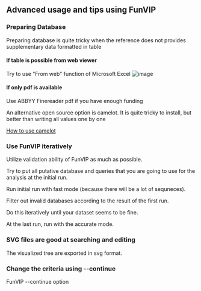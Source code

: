 ## Advanced usage and tips using FunVIP

### Preparing Database
Preparing database is quite tricky when the reference does not provides supplementary data formatted in table

#### If table is possible from web viewer
Try to use "From web" function of Microsoft Excel
![image](https://github.com/user-attachments/assets/f715a86f-4195-4622-a768-ab0cc753d610)

#### If only pdf is available
Use ABBYY Finereader pdf if you have enough funding

An alternative open source option is camelot. It is quite tricky to install, but better than writing all values one by one

[How to use camelot](https://camelot-py.readthedocs.io/en/master/user/cli.html)


### Use FunVIP iteratively
Utilize validation ability of FunVIP as much as possible.

Try to put all putative database and queries that you are going to use for the analysis at the initial run.

Run initial run with fast mode (because there will be a lot of sequneces).

Filter out invalid databases according to the result of the first run.

Do this iteratively until your dataset seems to be fine.

At the last run, run with the accurate mode.

### SVG files are good at searching and editing
The visualized tree are exported in svg format.


### Change the criteria using --continue
FunVIP --continue option


